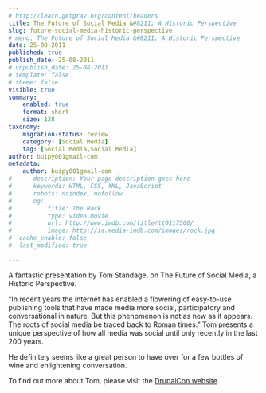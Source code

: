 ```yaml
---
# http://learn.getgrav.org/content/headers
title: The Future of Social Media &#8211; A Historic Perspective
slug: future-social-media-historic-perspective
# menu: The Future of Social Media &#8211; A Historic Perspective
date: 25-08-2011
published: true
publish_date: 25-08-2011
# unpublish_date: 25-08-2011
# template: false
# theme: false
visible: true
summary:
    enabled: true
    format: short
    size: 128
taxonomy:
    migration-status: review
    category: [Social Media]
    tag: [Social Media,Social Media]
author: buipy001gmail-com
metadata:
    author: buipy001gmail-com
#      description: Your page description goes here
#      keywords: HTML, CSS, XML, JavaScript
#      robots: noindex, nofollow
#      og:
#          title: The Rock
#          type: video.movie
#          url: http://www.imdb.com/title/tt0117500/
#          image: http://ia.media-imdb.com/images/rock.jpg
#  cache_enable: false
#  last_modified: true

---
```


A fantastic presentation by Tom Standage, on The Future of Social Media, a Historic Perspective.

“In recent years the internet has enabled a flowering of easy-to-use publishing tools that have made media more social, participatory and conversational in nature. But this phenomenon is not as new as it appears. The roots of social media be traced back to Roman times.” Tom presents a unique perspective of how all media was social until only recently in the last 200 years.

He definitely seems like a great person to have over for a few bottles of wine and enlightening conversation.

To find out more about Tom, please visit the [DrupalCon website](http://london2011.drupal.org/scheduleitem/keynote-future-social-media-historical-perspective "Tom Standage Keynote speech").